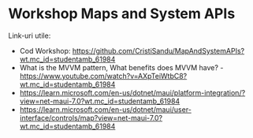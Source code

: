 # Workshop Maps and System APIs

Link-uri utile:

- Cod Workshop: https://github.com/CristiSandu/MapAndSystemAPIs?wt.mc_id=studentamb_61984
- What is the MVVM pattern, What benefits does MVVM have? - https://www.youtube.com/watch?v=AXpTeiWtbC8?wt.mc_id=studentamb_61984
- https://learn.microsoft.com/en-us/dotnet/maui/platform-integration/?view=net-maui-7.0?wt.mc_id=studentamb_61984
- https://learn.microsoft.com/en-us/dotnet/maui/user-interface/controls/map?view=net-maui-7.0?wt.mc_id=studentamb_61984

